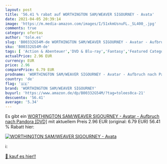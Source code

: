 ```yaml
---
layout: post
title: '56.41 % rabat auf WORTHINGTON SAM/WEAVER SIGOURNEY - Avata'
date: 2021-04-05 20:39:14
image: 'https://m.media-amazon.com/images/I/51xkmUsnuFL._SL400_.jpg'
comments: true
category: ofertas
author: 'tole.es'
slug: 'B00332G54M-de WORTHINGTON SAM/WEAVER SIGOURNEY - Avatar - Aufbruch nach...'
sku: 'B00332G54M-de'
tags: [ 'Action & Abenteuer','DVD & Blu-ray','Fantasy','Featured Categories','Filme','Krimi','Science Fiction','Thriller','worthington sam/weaver sigourney', ]
actualPrice: 2.96 EUR
currency: EUR
price: 2.96
comparePrice: 6.79 EUR
prodname: 'WORTHINGTON SAM/WEAVER SIGOURNEY - Avatar - Aufbruch nach Pandora [DVD]'
country: 'de'
flag: '🇩🇪'
brand: 'WORTHINGTON SAM/WEAVER SIGOURNEY'
buyurl: 'https://www.amazon.de/dp/B00332G54M/?tag=tolees0ca-21'
descuento: '56.41'
average: '5.34'
---
```


Es gibt ein [WORTHINGTON SAM/WEAVER SIGOURNEY - Avatar - Aufbruch nach Pandora [DVD]](https://www.amazon.de/dp/B00332G54M/?tag=tolees0ca-21) mit aktuellem Preis 2.96 EUR (original: 6.79 EUR) 56.41 % Rabatt hier:

[![WORTHINGTON SAM/WEAVER SIGOURNEY - Avata](https://m.media-amazon.com/images/I/51xkmUsnuFL._SL400_.jpg)](https://www.amazon.de/dp/B00332G54M/?tag=tolees0ca-21)

ℹ️:


[🛒 kauf es hier!!](https://www.amazon.de/dp/B00332G54M/?tag=tolees0ca-21)
